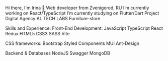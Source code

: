 Hi there, I'm Irina 👋
Web developer from Zvenigorod, RU
I’m currently working on React/TypeScript
I’m currently studying on Flutter/Dart
Project
Digital Agency AL TECH LABS
Furniture-store

Skills and Experience:
Front-End Development:
JavaScript TypeScript React Redux HTML5 CSS3 SASS Vite

CSS frameworks:
Bootstrap Styled Components MUI Ant-Design

Backend & Databases
NodeJS Swagger MongoDB 
